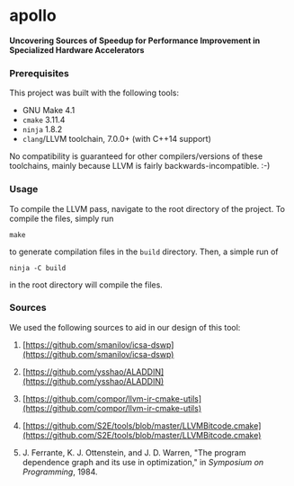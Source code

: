 # apollo

**Uncovering Sources of Speedup for Performance Improvement in Specialized Hardware Accelerators**

### Prerequisites

This project was built with the following tools:

 + GNU Make 4.1
 + `cmake` 3.11.4
 + `ninja` 1.8.2
 + `clang`/LLVM toolchain, 7.0.0+ (with C++14 support)

No compatibility is guaranteed for other compilers/versions of these toolchains, mainly because LLVM is fairly backwards-incompatible. :-)

### Usage

To compile the LLVM pass, navigate to the root directory of the project. To compile the files, simply run

    make

to generate compilation files in the `build` directory. Then, a simple run of

    ninja -C build

in the root directory will compile the files. <location TBD>

### Sources

We used the following sources to aid in our design of this tool:

1. [https://github.com/smanilov/icsa-dswp](https://github.com/smanilov/icsa-dswp)

2. [https://github.com/ysshao/ALADDIN](https://github.com/ysshao/ALADDIN)

3. [https://github.com/compor/llvm-ir-cmake-utils](https://github.com/compor/llvm-ir-cmake-utils)

4. [https://github.com/S2E/tools/blob/master/LLVMBitcode.cmake](https://github.com/S2E/tools/blob/master/LLVMBitcode.cmake)

5. J. Ferrante, K. J. Ottenstein, and J. D. Warren, "The program dependence graph and its use in optimization," in *Symposium on Programming*, 1984.

